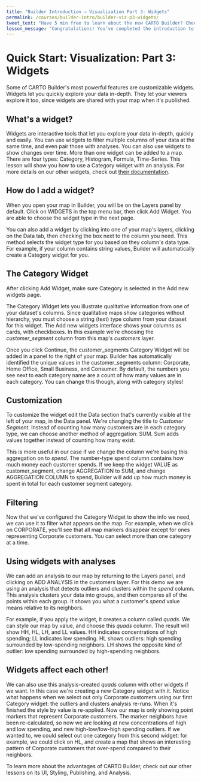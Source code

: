 ```yaml
---
title: "Builder Introduction — Visualization Part 3: Widgets"
permalink: /courses/builder-intro/builder-viz-p3-widgets/
tweet_text: "Have 5 min free to learn about the new CARTO Builder? Check out Visualization Part 3: Widgets. @CARTO"
lesson_message: "Congratulations! You’ve completed the introduction to the Builder Widgets!"
---
```


# Quick Start: Visualization: Part 3: Widgets

<!-- add: ![vid_splash]({{ site.baseurl }}/img/builder-intro/lesson3/0-vid-splash.png) -->

Some of CARTO Builder's most powerful features are customizable widgets. Widgets let you quickly explore your data in-depth. They let your viewers explore it too, since widgets are shared with your map when it's published. 

## What's a widget?
Widgets are interactive tools that let you explore your data in-depth, quickly and easily. You can use widgets to filter multiple columns of your data at the same time, and even pair those with analyses. You can also use widgets to show changes over time. More than one widget can be added to a map. There are four types: Category, Histogram, Formula, Time-Series. This lesson will show you how to use a Category widget with an analysis. For more details on our other widgets, check out [their documentation](https://carto.com/docs/carto-builder/interactive-map-widgets/).

## How do I add a widget?
When you open your map in Builder, you will be on the Layers panel by default. Click on WIDGETS in the top menu bar, then click Add Widget. You are able to choose the widget type in the next page.

<!-- add an gif highlighting WIDGETS/Add widget -->

You can also add a widget by clicking into one of your map's layers, clicking on the Data tab, then checking the box next to the column you need. This method selects the widget type for you based on they column's data type. For example, if your column contains string values, Builder will automatically create a Category widget for you.

<!-- add an gif highlighting Layer/Data/column checkbox widget -->

## The Category Widget
After clicking Add Widget, make sure Category is selected in the Add new widgets page.

The Category Widget lets you illustrate qualitative information from one of your dataset's columns. Since qualitative maps show categories without hierarchy, you must choose a string (text) type column from your dataset for this widget. The Add new widgets interface shows your columns as cards, with checkboxes. In this example we're choosing the *customer_segment* column from this map's *customers* layer.

Once you click Continue, the customer_segments Category Widget will be added in a panel to the right of your map. Builder has automatically identified the unique values in the customer_segments column: Corporate, Home Office, Small Business, and Consumer. By default, the numbers you see next to each category name are a count of how many values are in each category. You can change this though, along with category styles! 

## Customization
To customize the widget edit the Data section that's currently visible at the left of your map, in the Data panel. We're changing the title to *Customer Segment*. Instead of counting how many customers are in each category type, we can choose another method of aggregation: SUM. Sum adds values together instead of counting how many exist. 

<!-- add an gif highlighting the widget parameters panel -->

This is more useful in our case if we change the column we're basing this aggregation on to *spend*. The number-type spend column contains how much money each customer spends. If we keep the widget VALUE as customer_segment, change AGGREGATION to SUM, and change AGGREGATION COLUMN to spend, Builder will add up how much money is spent in total for each customer segment category.

## Filtering
Now that we've configured the Category Widget to show the info we need, we can use it to filter what appears on the map. For example, when we click on CORPORATE, you'll see that all map markers disappear except for ones representing Corporate customers. You can select more than one category at a time.

## Using widgets with analyses
We can add an analysis to our map by returning to the Layers panel, and clicking on ADD ANALYSIS in the customers layer. For this demo we are using an analysis that detects outliers and clusters within the *spend* column. This analysis clusters your data into groups, and then compares all of the points within each group. It shows you what a customer's *spend* value means relative to its neighbors.

For example, if you apply the widget, it creates a column called *quads*. We can style our map by value, and choose this *quads* column. The result will show HH, HL, LH, and LL values. HH indicates concentrations of high spending; LL indicates low spending. HL shows outliers: high spending surrounded by low-spending neighbors. LH shows the opposite kind of outlier: low spending surrounded by high-spending neighbors.

<!-- add screenshot of map with style by value menu panel open so you can see HL LL etc -->

## Widgets affect each other!
We can also use this analysis-created *quads* column with other widgets if we want. In this case we're creating a new Category widget with it. Notice what happens when we select out only Corporate customers using our first Category widget: the outliers and clusters analysis re-runs. When it's finished the style by value is re-applied. Now our map is only showing point markers that represent Corporate customers. The marker neighbors have been re-calculated, so now we are looking at new concentrations of high and low spending, and new high-low/low-high spending outliers. If we wanted to, we could select out one category from this second widget: for example, we could click on HL, and create a map that shows an interesting pattern of Corporate customers that over-spend compared to their neighbors.

<!-- add side-by-side screenshot of map colored by LL, HH etc - showing before/after filtering for Corporate only -->

To learn more about the advantages of CARTO Builder, check out our other lessons on its UI, Styling, Publishing, and Analysis.

